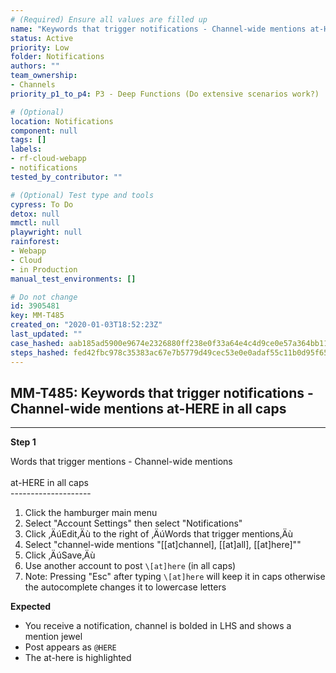 ```yaml
---
# (Required) Ensure all values are filled up
name: "Keywords that trigger notifications - Channel-wide mentions at-HERE in all caps"
status: Active
priority: Low
folder: Notifications
authors: ""
team_ownership:
- Channels
priority_p1_to_p4: P3 - Deep Functions (Do extensive scenarios work?)

# (Optional)
location: Notifications
component: null
tags: []
labels:
- rf-cloud-webapp
- notifications
tested_by_contributor: ""

# (Optional) Test type and tools
cypress: To Do
detox: null
mmctl: null
playwright: null
rainforest:
- Webapp
- Cloud
- in Production
manual_test_environments: []

# Do not change
id: 3905481
key: MM-T485
created_on: "2020-01-03T18:52:23Z"
last_updated: ""
case_hashed: aab185ad5900e9674e2326880ff238e0f33a64e4c4d9ce0e57a364bb11b7e236e54ae2f582d74a6ec6e71ffba7ef9e1c
steps_hashed: fed42fbc978c35383ac67e7b5779d49cec53e0e0adaf55c11b0d95f658c814eff333b82be6db1f384445193e8f2054e8
---
```


<!-- (Auto-generated) Based on frontmatter's "key" and "name" -->

## MM-T485: Keywords that trigger notifications - Channel-wide mentions at-HERE in all caps

---

**Step 1**

Words that trigger mentions - Channel-wide mentions\
\
at-HERE in all caps\
\--------------------

1. Click the hamburger main menu
2. Select "Account Settings" then select "Notifications"
3. Click ‚ÄúEdit‚Äù to the right of ‚ÄúWords that trigger mentions‚Äù
4. Select "channel-wide mentions "\[\[at]channel], \[\[at]all], \[\[at]here]""
5. Click ‚ÄúSave‚Äù
6. Use another account to post `\[at]here` (in all caps)
7. Note: Pressing "Esc" after typing `\[at]here` will keep it in caps otherwise the autocomplete changes it to lowercase letters

**Expected**

- You receive a notification, channel is bolded in LHS and shows a mention jewel
- Post appears as `@HERE`
- The at-here is highlighted
